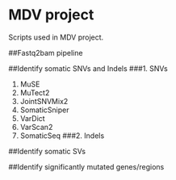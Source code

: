 # MDV project
Scripts used in MDV project. 

##Fastq2bam pipeline

##Identify somatic SNVs and Indels
###1. SNVs
1. MuSE
2. MuTect2
3. JointSNVMix2
4. SomaticSniper
5. VarDict
6. VarScan2
7. SomaticSeq
###2. Indels

##Identify somatic SVs

##Identify significantly mutated genes/regions

